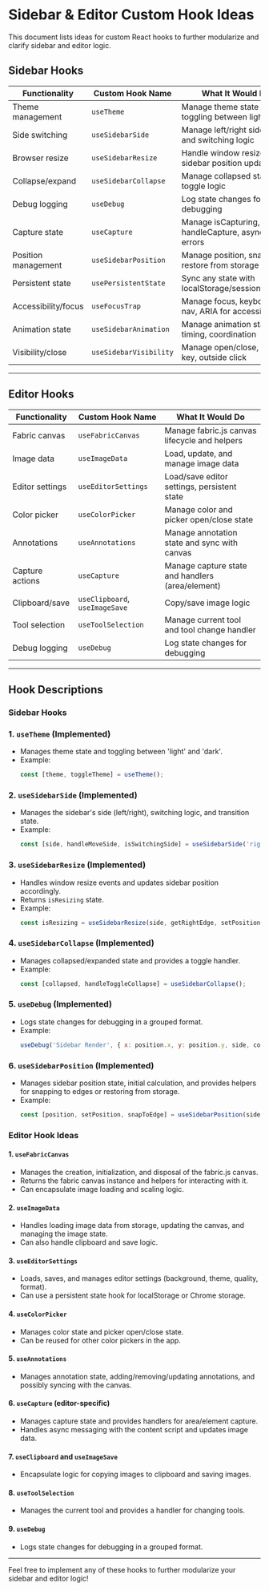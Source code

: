 # Sidebar & Editor Custom Hook Ideas

This document lists ideas for custom React hooks to further modularize and clarify sidebar and editor logic.

## Sidebar Hooks

| Functionality       | Custom Hook Name       | What It Would Do                                       | Status          |
| ------------------- | ---------------------- | ------------------------------------------------------ | --------------- |
| Theme management    | `useTheme`             | Manage theme state and toggling between light/dark     | **Implemented** |
| Side switching      | `useSidebarSide`       | Manage left/right side state and switching logic       | **Implemented** |
| Browser resize      | `useSidebarResize`     | Handle window resize and sidebar position update       | **Implemented** |
| Collapse/expand     | `useSidebarCollapse`   | Manage collapsed state and toggle logic                | **Implemented** |
| Debug logging       | `useDebug`             | Log state changes for debugging                        | **Implemented** |
| Capture state       | `useCapture`           | Manage isCapturing, handleCapture, async logic, errors | **Implemented** |
| Position management | `useSidebarPosition`   | Manage position, snapping, restore from storage        | **Implemented** |
| Persistent state    | `usePersistentState`   | Sync any state with localStorage/sessionStorage        | Idea            |
| Accessibility/focus | `useFocusTrap`         | Manage focus, keyboard nav, ARIA for accessibility     | Idea            |
| Animation state     | `useSidebarAnimation`  | Manage animation state, timing, coordination           | Idea            |
| Visibility/close    | `useSidebarVisibility` | Manage open/close, escape key, outside click           | Idea            |

---

## Editor Hooks

| Functionality   | Custom Hook Name               | What It Would Do                                 |
| --------------- | ------------------------------ | ------------------------------------------------ |
| Fabric canvas   | `useFabricCanvas`              | Manage fabric.js canvas lifecycle and helpers    |
| Image data      | `useImageData`                 | Load, update, and manage image data              |
| Editor settings | `useEditorSettings`            | Load/save editor settings, persistent state      |
| Color picker    | `useColorPicker`               | Manage color and picker open/close state         |
| Annotations     | `useAnnotations`               | Manage annotation state and sync with canvas     |
| Capture actions | `useCapture`                   | Manage capture state and handlers (area/element) |
| Clipboard/save  | `useClipboard`, `useImageSave` | Copy/save image logic                            |
| Tool selection  | `useToolSelection`             | Manage current tool and tool change handler      |
| Debug logging   | `useDebug`                     | Log state changes for debugging                  |

---

## Hook Descriptions

### Sidebar Hooks

### 1. `useTheme` (**Implemented**)

- Manages theme state and toggling between 'light' and 'dark'.
- Example:
  ```js
  const [theme, toggleTheme] = useTheme();
  ```

### 2. `useSidebarSide` (**Implemented**)

- Manages the sidebar's side (left/right), switching logic, and transition state.
- Example:
  ```js
  const [side, handleMoveSide, isSwitchingSide] = useSidebarSide('right', 500);
  ```

### 3. `useSidebarResize` (**Implemented**)

- Handles window resize events and updates sidebar position accordingly.
- Returns `isResizing` state.
- Example:
  ```js
  const isResizing = useSidebarResize(side, getRightEdge, setPosition);
  ```

### 4. `useSidebarCollapse` (**Implemented**)

- Manages collapsed/expanded state and provides a toggle handler.
- Example:
  ```js
  const [collapsed, handleToggleCollapse] = useSidebarCollapse();
  ```

### 5. `useDebug` (**Implemented**)

- Logs state changes for debugging in a grouped format.
- Example:
  ```js
  useDebug('Sidebar Render', { x: position.x, y: position.y, side, collapsed });
  ```

### 6. `useSidebarPosition` (**Implemented**)

- Manages sidebar position state, initial calculation, and provides helpers for snapping to edges or restoring from storage.
- Example:
  ```js
  const [position, setPosition, snapToEdge] = useSidebarPosition(side, sidebarWidth, getInitialY);
  ```

### Editor Hook Ideas

#### 1. `useFabricCanvas`

- Manages the creation, initialization, and disposal of the fabric.js canvas.
- Returns the fabric canvas instance and helpers for interacting with it.
- Can encapsulate image loading and scaling logic.

#### 2. `useImageData`

- Handles loading image data from storage, updating the canvas, and managing the image state.
- Can also handle clipboard and save logic.

#### 3. `useEditorSettings`

- Loads, saves, and manages editor settings (background, theme, quality, format).
- Can use a persistent state hook for localStorage or Chrome storage.

#### 4. `useColorPicker`

- Manages color state and picker open/close state.
- Can be reused for other color pickers in the app.

#### 5. `useAnnotations`

- Manages annotation state, adding/removing/updating annotations, and possibly syncing with the canvas.

#### 6. `useCapture` (editor-specific)

- Manages capture state and provides handlers for area/element capture.
- Handles async messaging with the content script and updates image data.

#### 7. `useClipboard` and `useImageSave`

- Encapsulate logic for copying images to clipboard and saving images.

#### 8. `useToolSelection`

- Manages the current tool and provides a handler for changing tools.

#### 9. `useDebug`

- Logs state changes for debugging in a grouped format.

---

Feel free to implement any of these hooks to further modularize your sidebar and editor logic!
